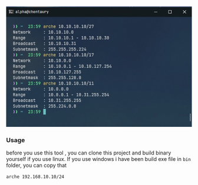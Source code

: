 ![banner](./.github/index.jpg)

### Usage
before you use this tool , you can clone this project and build binary yourself if you use linux. If you use windows i have been build exe file in `bin` folder, you can copy that

```bash
arche 192.168.10.10/24
```
